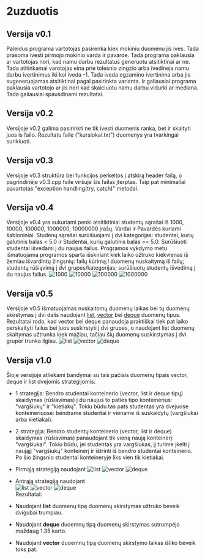 # 2uzduotis

## Versija v0.1

Paleidus programa vartotojas pasirenka kiek mokiniu duomenu jis ives. Tada prasoma ivesti pirmojo mokinio varda ir pavarde. Tada programa paklausia ar vartotojas nori, kad namu darbu rezultatus generuotu atsitiktinai ar ne. Tada atitinkamai varotojas eina prie tolesnio zingzio arba ivedineja namu darbu ivertinimus iki kol iveda -1. Tada iveda egzamino ivertinima arba jis sugeneruojamas atsitiktinai pagal pasirinkta varianta. Ir galiausiai programa paklausia vartotojo ar jis nori kad skaiciuotu namu darbu vidurki ar mediana. Tada galiausiai spausdinami rezultatai.

## Versija v0.2

Versijoje v0.2 galima pasirinkti ne tik ivesti duomenis ranka, bet ir skaityti juos is failo. Rezultatu faile ("kursiokai.txt") duomenys yra tvarkingai surikiuoti.

## Versija v0.3

Versijoje v0.3 struktūra bei funkcijos perkeltos į atskirą header failą, o pagrindinėje v0.3.cpp faile viršuje šis failas įterptas. Taip pat minimaliai pavartotas "exception handling(try, catch)" metodai. 

## Versija v0.4

Versijoje v0.4 yra sukuriami penki atsitiktiniai studentų sąrašai iš 1000, 10000, 100000, 1000000, 10000000 įrašų. Vardai ir Pavardės kuriami šabloniniai. Studenų sąrašai surūšiuojami į dvi kategorijas: studentai, kurių galutinis balas < 5.0 ir Studentai, kurių galutinis balas >= 5.0. Surūšiuoti studentai išvedami į du naujus failus. Programos vykdymo metu išmatuojama programos sparta išskiriant kiek laiko užtruko kiekvienas iš žemiau išvardintų žingsnių:
failų kūrimą;!
duomenų nuskaitymą iš failų;
studentų rūšiąvimą į dvi grupes/kategorijas;
surūšiuotų studentų išvedimą į du naujus failus.
![1000](1000irasu.jpg)
![10000](10000irasu.jpg)
![100000](100000irasu.jpg)
![1000000](1000000irasu.jpg)

## Versija v0.5

 Versijoje v0.5 išmatuojamas nuskaitomų duomenų laikas bei tų duomenų skirstymas į dvi dalis naudojant [list](List_time_taken.jpg), [vector](vector_time_taken.jpg) bei [deque](deque_time_taken.jpg) duomenų tipus. Rezultatai rodo, kad vector bei deque panaudoja praktiškai tiek pat laiko perskaityti failus bei juos suskirstyti į dvi grupes, o naudojant list duomenų skaitymas užtrunka kiek mažiau, tačiau šių duomenų suskirstymas į dvi gruper trunka ilgiau.
 ![list](v05_list/List_time_taken.jpg)
 ![vector](v05_vector/vector_time_taken.jpg)
 ![deque](v05_deque/deque_time_taken.jpg)

## Versija v1.0

Šioje versijoje atliekami bandymai su tais pačiais duomenų tipais vector, deque ir list dvejomis strategijomis:
* 1 strategija: Bendro studentai konteinerio (vector, list ir deque tipų) skaidymas (rūšiavimas) į du naujus to paties tipo konteinerius: "vargšiukų" ir "kietiakų". Tokiu būdu tas pats studentas yra dvejuose konteineriuose: bendrame studentai ir viename iš suskaidytų (vargšiukai arba kietiakai).
* 2 strategija: Bendro studentų konteinerio (vector, list ir deque) skaidymas (rūšiavimas) panaudojant tik vieną naują konteinerį: "vargšiukai". Tokiu būdu, jei studentas yra vargšiukas, jį turime įkelti į naująjį "vargšiukų" konteinerį ir ištrinti iš bendro studentai konteinerio. Po šio žingsnio studentai konteineryje liks vien tik kietiakai.
* Pirmąją strategiją naudojant
![list](v05_list/List_time_taken.jpg)
![vector](v05_vector/vector_time_taken.jpg)
![deque](v05_deque/deque_time_taken.jpg)

* Antrąją strategiją naudojant </br>
![list](v05_list/list_deleted_time_taken.png)
![vector](v05_vector/vector_deleted_time_taken.png)
![deque](v05_deque/deque_deleted_time_taken.png)</br>
Rezultatai: 
* Naudojant <b>list</b> duomenų tipą duomenų skirstymas užtruko beveik dvigubai trumpiau.
* Naudojant <b>deque</b> duoemnų tipą duomenų skirstymas sutrumpėjo maždaug 1.35 karto.
* Naudojant <b>vector</b> duoemnų tipą duomenų skirstymo laikas išliko beveik toks pat.


